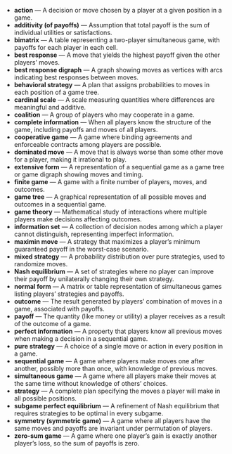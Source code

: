 - **action** — A decision or move chosen by a player at a given position in a game.  
- **additivity (of payoffs)** — Assumption that total payoff is the sum of individual utilities or satisfactions.  
- **bimatrix** — A table representing a two-player simultaneous game, with payoffs for each player in each cell.  
- **best response** — A move that yields the highest payoff given the other players’ moves.  
- **best response digraph** — A graph showing moves as vertices with arcs indicating best responses between moves.  
- **behavioral strategy** — A plan that assigns probabilities to moves in each position of a game tree.  
- **cardinal scale** — A scale measuring quantities where differences are meaningful and additive.  
- **coalition** — A group of players who may cooperate in a game.  
- **complete information** — When all players know the structure of the game, including payoffs and moves of all players.  
- **cooperative game** — A game where binding agreements and enforceable contracts among players are possible.  
- **dominated move** — A move that is always worse than some other move for a player, making it irrational to play.  
- **extensive form** — A representation of a sequential game as a game tree or game digraph showing moves and timing.  
- **finite game** — A game with a finite number of players, moves, and outcomes.  
- **game tree** — A graphical representation of all possible moves and outcomes in a sequential game.  
- **game theory** — Mathematical study of interactions where multiple players make decisions affecting outcomes.  
- **information set** — A collection of decision nodes among which a player cannot distinguish, representing imperfect information.  
- **maximin move** — A strategy that maximizes a player’s minimum guaranteed payoff in the worst-case scenario.  
- **mixed strategy** — A probability distribution over pure strategies, used to randomize moves.  
- **Nash equilibrium** — A set of strategies where no player can improve their payoff by unilaterally changing their own strategy.  
- **normal form** — A matrix or table representation of simultaneous games listing players’ strategies and payoffs.  
- **outcome** — The result generated by players’ combination of moves in a game, associated with payoffs.  
- **payoff** — The quantity (like money or utility) a player receives as a result of the outcome of a game.  
- **perfect information** — A property that players know all previous moves when making a decision in a sequential game.  
- **pure strategy** — A choice of a single move or action in every position in a game.  
- **sequential game** — A game where players make moves one after another, possibly more than once, with knowledge of previous moves.  
- **simultaneous game** — A game where all players make their moves at the same time without knowledge of others’ choices.  
- **strategy** — A complete plan specifying the moves a player will make in all possible positions.  
- **subgame perfect equilibrium** — A refinement of Nash equilibrium that requires strategies to be optimal in every subgame.  
- **symmetry (symmetric game)** — A game where all players have the same moves and payoffs are invariant under permutation of players.  
- **zero-sum game** — A game where one player’s gain is exactly another player’s loss, so the sum of payoffs is zero.
